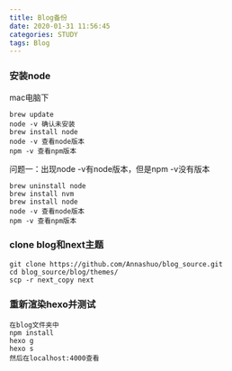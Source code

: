 ```yaml
---
title: Blog备份
date: 2020-01-31 11:56:45
categories: STUDY
tags: Blog
---
```


### 安装node
mac电脑下
```
brew update
node -v 确认未安装
brew install node
node -v 查看node版本
npm -v 查看npm版本
```

问题一：出现node -v有node版本，但是npm -v没有版本

```
brew uninstall node
brew install nvm
brew install node
node -v 查看node版本
npm -v 查看npm版本
```

### clone blog和next主题

```
git clone https://github.com/Annashuo/blog_source.git
cd blog_source/blog/themes/
scp -r next_copy next
```

### 重新渲染hexo并测试

```
在blog文件夹中
npm install
hexo g
hexo s
然后在localhost:4000查看
```





